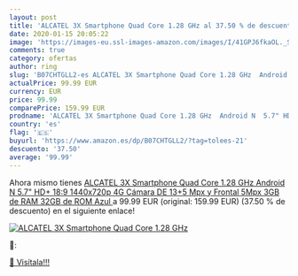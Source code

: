 ```yaml
---
layout: post
title: 'ALCATEL 3X Smartphone Quad Core 1.28 GHz al 37.50 % de descuento'
date: 2020-01-15 20:05:22
image: 'https://images-eu.ssl-images-amazon.com/images/I/41GPJ6fkaOL._SL200_.jpg'
comments: true
category: ofertas
author: ring
slug: 'B07CHTGLL2-es ALCATEL 3X Smartphone Quad Core 1.28 GHz  Android N  5.7" HD+ 18:9  1440x720p  4G  Cámara DE 13+5 Mpx y Frontal 5Mpx  3GB de RAM  32GB de ROM   Azul '
actualPrice: 99.99 EUR
currency: EUR
price: 99.99
comparePrice: 159.99 EUR
prodname: 'ALCATEL 3X Smartphone Quad Core 1.28 GHz  Android N  5.7" HD+ 18:9  1440x720p  4G  Cámara DE 13+5 Mpx y Frontal 5Mpx  3GB de RAM  32GB de ROM   Azul '
country: 'es'
flag: '🇪🇸'
buyurl: 'https://www.amazon.es/dp/B07CHTGLL2/?tag=tolees-21'
descuento: '37.50'
average: '99.99'
---
```


Ahora mismo tienes [ALCATEL 3X Smartphone Quad Core 1.28 GHz  Android N  5.7" HD+ 18:9  1440x720p  4G  Cámara DE 13+5 Mpx y Frontal 5Mpx  3GB de RAM  32GB de ROM   Azul ](https://www.amazon.es/dp/B07CHTGLL2/?tag=tolees-21) a 99.99 EUR (original: 159.99 EUR) (37.50 %  de descuento) en el siguiente enlace!

[![ALCATEL 3X Smartphone Quad Core 1.28 GHz](https://images-eu.ssl-images-amazon.com/images/I/41GPJ6fkaOL._SL200_.jpg)](https://www.amazon.es/dp/B07CHTGLL2/?tag=tolees-21)

🔎:


[🛒 Visítala!!!](https://www.amazon.es/dp/B07CHTGLL2/?tag=tolees-21)
